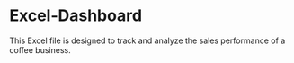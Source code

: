 # Excel-Dashboard
This Excel file is designed to track and analyze the sales performance of a coffee business.
